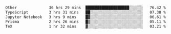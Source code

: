 <!--START_SECTION:waka-->

```txt
Other              36 hrs 29 mins  ███████████████████░░░░░░   76.42 %
TypeScript         3 hrs 31 mins   ██░░░░░░░░░░░░░░░░░░░░░░░   07.38 %
Jupyter Notebook   3 hrs 9 mins    █▓░░░░░░░░░░░░░░░░░░░░░░░   06.61 %
Prisma             2 hrs 26 mins   █▒░░░░░░░░░░░░░░░░░░░░░░░   05.11 %
TeX                1 hr 32 mins    ▓░░░░░░░░░░░░░░░░░░░░░░░░   03.21 %
```

<!--END_SECTION:waka--> 
 
